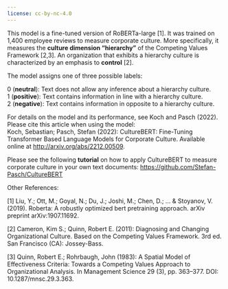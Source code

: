 ```yaml
---
license: cc-by-nc-4.0
---
```

This model is a fine-tuned version of RoBERTa-large [1]. It was trained on 1,400 employee reviews to measure corporate culture. More specifically, it measures the **culture dimension “hierarchy”** of the Competing Values Framework [2,3]. An organization that exhibits a hierarchy culture is characterized by an emphasis to **control** [2]. 

The model assigns one of three possible labels:

0 (**neutral**): Text does not allow any inference about a hierarchy culture. <br />
1 (**positive**): Text contains information in line with a hierarchy culture. <br />
2 (**negative**): Text contains information in opposite to a hierarchy culture. <br />


For details on the model and its performance, see Koch and Pasch (2022). Please cite this article when using the model: <br />
Koch, Sebastian; Pasch, Stefan (2022): CultureBERT: Fine-Tuning Transformer Based Language Models for Corporate Culture. Available online at http://arxiv.org/abs/2212.00509.

Please see the following **tutorial** on how to apply CultureBERT to measure corporate culture in your own text documents: https://github.com/Stefan-Pasch/CultureBERT


Other References:

[1] Liu, Y.; Ott, M.; Goyal, N.; Du, J.; Joshi, M.; Chen, D.; ... & Stoyanov, V. (2019). Roberta: A robustly optimized bert pretraining approach. arXiv preprint arXiv:1907.11692. 

[2] Cameron, Kim S.; Quinn, Robert E. (2011): Diagnosing and Changing Organizational Culture. Based on the Competing Values Framework. 3rd ed. San Francisco (CA): Jossey-Bass.

[3] Quinn, Robert E.; Rohrbaugh, John (1983): A Spatial Model of Effectiveness Criteria: Towards a Competing Values Approach to Organizational Analysis. In Management Science 29 (3), pp. 363–377. DOI: 10.1287/mnsc.29.3.363.
